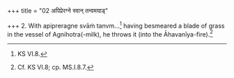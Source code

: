 +++
title = "02 अपिप्रेरग्ने स्वान् तन्वमयाड्"

+++
2. With apipreragne svāṁ tanvm...[^1] having besmeared a blade of grass in the vessel of Agnihotra(-milk), he throws it (into the Āhavanīya-fire).[^2]  


[^1]: KS VI.8.  

[^2]: Cf. KS VI.8; cp. MS.I.8.7.  
